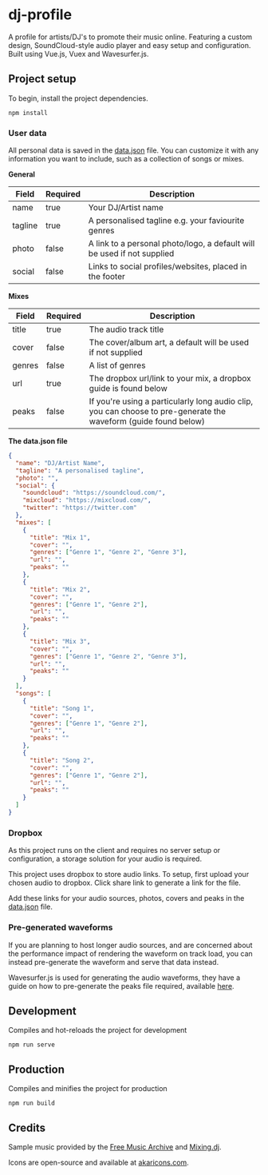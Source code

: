# dj-profile

A profile for artists/DJ's to promote their music online. Featuring a custom design, SoundCloud-style audio player and easy setup and configuration. Built using Vue.js, Vuex and Wavesurfer.js.

## Project setup

To begin, install the project dependencies.

```
npm install
```

### User data

All personal data is saved in the [data.json](./src/data.json) file. You can customize it with any information you want to include, such as a collection of songs or mixes.

**General**

| Field   | Required | Description                                                             |
| ------- | -------- | ----------------------------------------------------------------------- |
| name    | true     | Your DJ/Artist name                                                     |
| tagline | true     | A personalised tagline e.g. your faviourite genres                      |
| photo   | false    | A link to a personal photo/logo, a default will be used if not supplied |
| social  | false    | Links to social profiles/websites, placed in the footer                 |

**Mixes**

| Field  | Required | Description                                                                                                     |
| ------ | -------- | --------------------------------------------------------------------------------------------------------------- |
| title  | true     | The audio track title                                                                                           |
| cover  | false    | The cover/album art, a default will be used if not supplied                                                     |
| genres | false    | A list of genres                                                                                                |
| url    | true     | The dropbox url/link to your mix, a dropbox guide is found below                                                |
| peaks  | false    | If you're using a particularly long audio clip, you can choose to pre-generate the waveform (guide found below) |

**The data.json file**

```json
{
  "name": "DJ/Artist Name",
  "tagline": "A personalised tagline",
  "photo": "",
  "social": {
    "soundcloud": "https://soundcloud.com/",
    "mixcloud": "https://mixcloud.com/",
    "twitter": "https://twitter.com"
  },
  "mixes": [
    {
      "title": "Mix 1",
      "cover": "",
      "genres": ["Genre 1", "Genre 2", "Genre 3"],
      "url": "",
      "peaks": ""
    },
    {
      "title": "Mix 2",
      "cover": "",
      "genres": ["Genre 1", "Genre 2"],
      "url": "",
      "peaks": ""
    },
    {
      "title": "Mix 3",
      "cover": "",
      "genres": ["Genre 1", "Genre 2", "Genre 3"],
      "url": "",
      "peaks": ""
    }
  ],
  "songs": [
    {
      "title": "Song 1",
      "cover": "",
      "genres": ["Genre 1", "Genre 2"],
      "url": "",
      "peaks": ""
    },
    {
      "title": "Song 2",
      "cover": "",
      "genres": ["Genre 1", "Genre 2"],
      "url": "",
      "peaks": ""
    }
  ]
}
```

### Dropbox

As this project runs on the client and requires no server setup or configuration, a storage solution for your audio is required.

This project uses dropbox to store audio links. To setup, first upload your chosen audio to dropbox. Click share link to generate a link for the file.

Add these links for your audio sources, photos, covers and peaks in the [data.json](./src/data.json) file.

### Pre-generated waveforms

If you are planning to host longer audio sources, and are concerned about the performance impact of rendering the waveform on track load, you can instead pre-generate the waveform and serve that data instead.

Wavesurfer.js is used for generating the audio waveforms, they have a guide on how to pre-generate the peaks file required, available [here](https://wavesurfer-js.org/faq/).

## Development

Compiles and hot-reloads the project for development

```
npm run serve
```

## Production

Compiles and minifies the project for production

```
npm run build
```

## Credits

Sample music provided by the [Free Music Archive](https://freemusicarchive.org/music/Marc_Burt/landscapes) and [Mixing.dj](https://mixing.dj/?s=stonebridge).

Icons are open-source and available at [akaricons.com](https://akaricons.com/).
